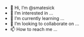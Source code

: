 - 👋 Hi, I’m @smatesick
- 👀 I’m interested in ...
- 🌱 I’m currently learning ...
- 💞️ I’m looking to collaborate on ...
- 📫 How to reach me ...

<!---
smatesick/smatesick is a ✨ special ✨ repository because its `README.md` (this file) appears on your GitHub profile.
You can click the Preview link to take a look at your changes.
--->
